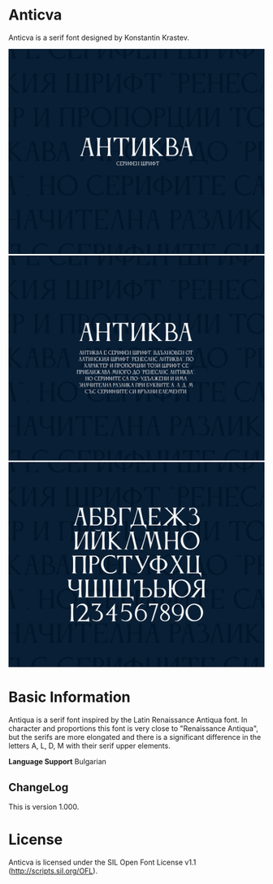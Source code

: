 # Anticva
Anticva is a serif font designed by Konstantin Krastev. 


![](Documentation/anticva-01.png) 
![](Documentation/anticva-02.png)
![](Documentation/anticva-03.png)


# Basic Information
Antiqua is a serif font inspired by the Latin Renaissance Antiqua font. In character and proportions this font is very close to "Renaissance Antiqua", but the serifs are more elongated and there is a significant difference in the letters A, L, D, M with their serif upper elements.

**Language Support**
Bulgarian 

## ChangeLog

This is version 1.000.

# License

Anticva is licensed under the SIL Open Font License v1.1 (http://scripts.sil.org/OFL).
